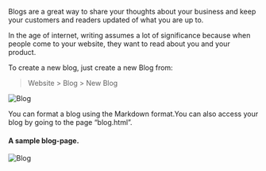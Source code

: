 Blogs are a great way to share your thoughts about your business and keep your
customers and readers updated of what you are up to.

In the age of internet, writing assumes a lot of significance because when
people come to your website, they want to read about you and your product.

To create a new blog, just create a new Blog from:

> Website > Blog > New Blog

![Blog](assets/frappe_io/images/erpnext/blog.png)

You can format a blog using the Markdown format.You can also access your blog
by going to the page “blog.html”.

#### A sample blog-page.

![Blog](assets/frappe_io/images/erpnext/blog-look.png)

